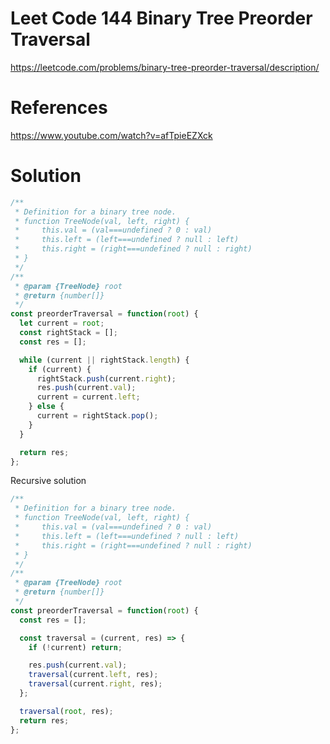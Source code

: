 # Leet Code 144  Binary Tree Preorder Traversal
https://leetcode.com/problems/binary-tree-preorder-traversal/description/
# References
https://www.youtube.com/watch?v=afTpieEZXck
# Solution

```javascript
/**
 * Definition for a binary tree node.
 * function TreeNode(val, left, right) {
 *     this.val = (val===undefined ? 0 : val)
 *     this.left = (left===undefined ? null : left)
 *     this.right = (right===undefined ? null : right)
 * }
 */
/**
 * @param {TreeNode} root
 * @return {number[]}
 */
const preorderTraversal = function(root) {
  let current = root;
  const rightStack = [];
  const res = [];

  while (current || rightStack.length) {
    if (current) {
      rightStack.push(current.right);
      res.push(current.val);
      current = current.left;
    } else {
      current = rightStack.pop();
    }
  }

  return res;
};
```

Recursive solution
```javascript
/**
 * Definition for a binary tree node.
 * function TreeNode(val, left, right) {
 *     this.val = (val===undefined ? 0 : val)
 *     this.left = (left===undefined ? null : left)
 *     this.right = (right===undefined ? null : right)
 * }
 */
/**
 * @param {TreeNode} root
 * @return {number[]}
 */
const preorderTraversal = function(root) {
  const res = [];

  const traversal = (current, res) => {
    if (!current) return;

    res.push(current.val);
    traversal(current.left, res);
    traversal(current.right, res);
  };

  traversal(root, res);
  return res;
};
```
